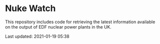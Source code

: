 # Nuke Watch

This repository includes code for retrieving the latest information available on the output of EDF nuclear power plants in the UK.

Last updated: 2021-01-19 05:38